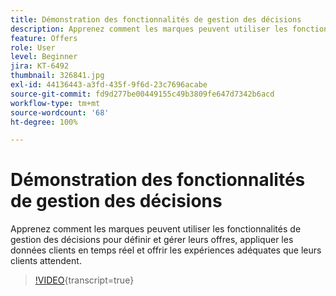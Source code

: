 ```yaml
---
title: Démonstration des fonctionnalités de gestion des décisions
description: Apprenez comment les marques peuvent utiliser les fonctionnalités de gestion des décisions pour définir et gérer leurs offres, appliquer les données clients en temps réel et offrir les expériences adéquates que leurs clients attendent.
feature: Offers
role: User
level: Beginner
jira: KT-6492
thumbnail: 326841.jpg
exl-id: 44136443-a3fd-435f-9f6d-23c7696acabe
source-git-commit: fd9d277be00449155c49b3809fe647d7342b6acd
workflow-type: tm+mt
source-wordcount: '68'
ht-degree: 100%

---
```


# Démonstration des fonctionnalités de gestion des décisions

Apprenez comment les marques peuvent utiliser les fonctionnalités de gestion des décisions pour définir et gérer leurs offres, appliquer les données clients en temps réel et offrir les expériences adéquates que leurs clients attendent.

>[!VIDEO](https://video.tv.adobe.com/v/326841?quality=12&learn=on){transcript=true}
